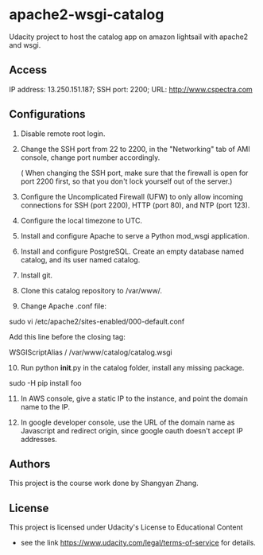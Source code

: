 # apache2-wsgi-catalog
Udacity project to host the catalog app on amazon lightsail with apache2 and wsgi.

## Access

IP address: 13.250.151.187;
SSH port: 2200;
URL: http://www.cspectra.com

## Configurations

1. Disable remote root login.

2. Change the SSH port from 22 to 2200, in the "Networking" tab of AMI console, change port number accordingly.

   ( When changing the SSH port, make sure that the firewall is open for port 2200 first, so that you don't lock yourself out of the server.)

3. Configure the Uncomplicated Firewall (UFW) to only allow incoming connections for SSH (port 2200), HTTP (port 80), and NTP (port 123).

4.  Configure the local timezone to UTC.

5.  Install and configure Apache to serve a Python mod_wsgi application.

6.  Install and configure PostgreSQL. Create an empty database named catalog, and its user named catalog. 

7.  Install git.

8.  Clone this catalog repository to /var/www/. 

9.  Change Apache .conf file:

sudo vi  /etc/apache2/sites-enabled/000-default.conf

Add this line before the closing tag: 

WSGIScriptAlias / /var/www/catalog/catalog.wsgi

10. Run python __init__.py in the catalog folder, install any missing package.

sudo -H pip install foo

11. In AWS console, give a static IP to the instance, and point the domain name to the IP.

12. In google developer console, use the URL of the domain name as Javascript and redirect origin, since google oauth doesn't accept IP addresses. 


## Authors

This project is the course work done by Shangyan Zhang.

## License

This project is licensed under Udacity's License to Educational Content 
- see the link https://www.udacity.com/legal/terms-of-service for details.


